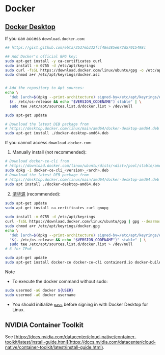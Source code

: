 # Docker

## [Docker Desktop](https://docs.docker.com/desktop/setup/install/linux/)

If you can access `download.docker.com`:
```bash
## https://gist.github.com/ebta/2537eb332fcf48e385e672d57015498c

## Add Docker's official GPG key:
sudo apt-get install -y ca-certificates curl
sudo install -m 0755 -d /etc/apt/keyrings
sudo curl -fsSL https://download.docker.com/linux/ubuntu/gpg -o /etc/apt/keyrings/docker.asc
sudo chmod a+r /etc/apt/keyrings/docker.asc


# Add the repository to Apt sources:
echo \
  "deb [arch=$(dpkg --print-architecture) signed-by=/etc/apt/keyrings/docker.asc] https://download.docker.com/linux/ubuntu \
  $(. /etc/os-release && echo "$VERSION_CODENAME") stable" | \
  sudo tee /etc/apt/sources.list.d/docker.list > /dev/null

sudo apt-get update

# Download the latest DEB package from
# https://desktop.docker.com/linux/main/amd64/docker-desktop-amd64.deb
sudo apt-get install ./docker-desktop-amd64.deb
```

If you cannot access `download.docker.com`:
1. Manually install (not recommended):
```bash
# Download docker-ce-cli from
# https://download.docker.com/linux/ubuntu/dists/<dist>/pool/stable/amd64/docker-ce-cli_<version>_<arch>.deb
sudo dpkg -i docker-ce-cli_<version>_<arch>.deb
# Download the latest DEB package from
# https://desktop.docker.com/linux/main/amd64/docker-desktop-amd64.deb
sudo apt install ./docker-desktop-amd64.deb
```

2. [清华源](https://mirrors.tuna.tsinghua.edu.cn/help/docker-ce/) (recommended):
```bash
sudo apt-get update
sudo apt-get install ca-certificates curl gnupg

sudo install -m 0755 -d /etc/apt/keyrings
curl -fsSL https://download.docker.com/linux/ubuntu/gpg | gpg --dearmor -o /etc/apt/keyrings/docker.gpg
sudo chmod a+r /etc/apt/keyrings/docker.gpg
echo \
  "deb [arch=$(dpkg --print-architecture) signed-by=/etc/apt/keyrings/docker.gpg] https://mirrors6.tuna.tsinghua.edu.cn/docker-ce/linux/ubuntu \
  "$(. /etc/os-release && echo "$VERSION_CODENAME")" stable" | \
  sudo tee /etc/apt/sources.list.d/docker.list > /dev/null
# 6 for IPv6

sudo apt-get update
sudo apt-get install docker-ce docker-ce-cli containerd.io docker-buildx-plugin docker-compose-plugin
```

> [!NOTE]
> - To execute the docker command without sudo:
> ```bash
> sudo usermod -aG docker ${USER}
> sudo usermod -aG docker username
> ```
> 
> - You should initialize [`pass`](https://docs.docker.com/desktop/setup/sign-in/#signing-in-with-docker-desktop-for-linux) before signing in with Docker Desktop for Linux.
> 

## NVIDIA Container Toolkit

See [https://docs.nvidia.com/datacenter/cloud-native/container-toolkit/latest/install-guide.html](https://docs.nvidia.com/datacenter/cloud-native/container-toolkit/latest/install-guide.html).
